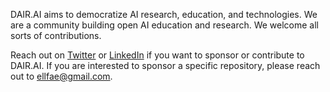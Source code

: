 DAIR.AI aims to democratize AI research, education, and technologies. We are a community building open AI education and research. We welcome all sorts of contributions.

Reach out on [Twitter](https://twitter.com/omarsar0) or [LinkedIn](https://www.linkedin.com/in/omarsar/) if you want to sponsor or contribute to DAIR.AI. If you are interested to sponsor a specific repository, please reach out to ellfae@gmail.com.

